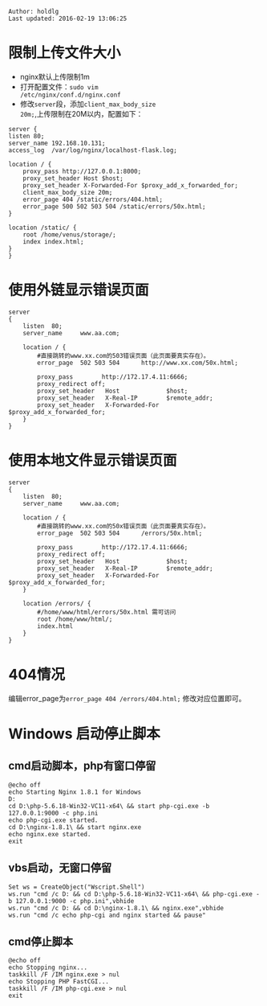 ```
Author: holdlg
Last updated: 2016-02-19 13:06:25
```

# 限制上传文件大小
 - nginx默认上传限制1m
 - 打开配置文件：<code>sudo vim /etc/nginx/conf.d/nginx.conf</code>
 - 修改<code>server</code>段，添加<code>client_max_body_size 20m;</code>,上传限制在20M以内，配置如下：
 
```
server {
listen 80;
server_name 192.168.10.131;
access_log  /var/log/nginx/localhost-flask.log;

location / {
    proxy_pass http://127.0.0.1:8000;
    proxy_set_header Host $host;
    proxy_set_header X-Forwarded-For $proxy_add_x_forwarded_for;
    client_max_body_size 20m;
    error_page 404 /static/errors/404.html;
    error_page 500 502 503 504 /static/errors/50x.html;
}

location /static/ {
    root /home/venus/storage/;
    index index.html;
}
}
```


# 使用外链显示错误页面
```
server
{
    listen  80;
    server_name     www.aa.com;

    location / {
        #直接跳转的www.xx.com的503错误页面（此页面要真实存在）。
        error_page  502 503 504      http://www.xx.com/50x.html;   

        proxy_pass        http://172.17.4.11:6666;
        proxy_redirect off;
        proxy_set_header   Host             $host;
        proxy_set_header   X-Real-IP        $remote_addr;
        proxy_set_header   X-Forwarded-For  $proxy_add_x_forwarded_for;
    }
}
```

# 使用本地文件显示错误页面
```
server
{
    listen  80;
    server_name     www.aa.com;

    location / {
        #直接跳转的www.xx.com的50x错误页面（此页面要真实存在）。
        error_page  502 503 504      /errors/50x.html;   

        proxy_pass        http://172.17.4.11:6666;
        proxy_redirect off;
        proxy_set_header   Host             $host;
        proxy_set_header   X-Real-IP        $remote_addr;
        proxy_set_header   X-Forwarded-For  $proxy_add_x_forwarded_for;
    }

    location /errors/ {
        #/home/www/html/errors/50x.html 需可访问
        root /home/www/html/;
        index.html
    }
}
```

# 404情况
编辑error_page为<code>error_page 404 /errors/404.html;</code> 修改对应位置即可。

# Windows 启动停止脚本
## cmd启动脚本，php有窗口停留
```
@echo off
echo Starting Nginx 1.8.1 for Windows
D:
cd D:\php-5.6.18-Win32-VC11-x64\ && start php-cgi.exe -b 127.0.0.1:9000 -c php.ini
echo php-cgi.exe started.
cd D:\nginx-1.8.1\ && start nginx.exe
echo nginx.exe started.
exit
```

## vbs启动，无窗口停留
```
Set ws = CreateObject("Wscript.Shell") 
ws.run "cmd /c D: && cd D:\php-5.6.18-Win32-VC11-x64\ && php-cgi.exe -b 127.0.0.1:9000 -c php.ini",vbhide 
ws.run "cmd /c D: && cd D:\nginx-1.8.1\ && nginx.exe",vbhide 
ws.run "cmd /c echo php-cgi and nginx started && pause"
```

## cmd停止脚本
```
@echo off
echo Stopping nginx...
taskkill /F /IM nginx.exe > nul
echo Stopping PHP FastCGI...
taskkill /F /IM php-cgi.exe > nul
exit
```
